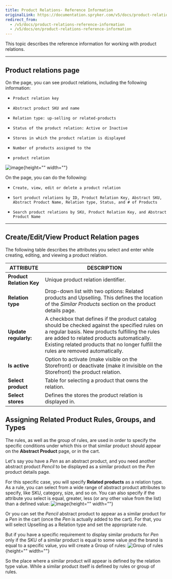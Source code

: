 ```yaml
---
title: Product Relations- Reference Information
originalLink: https://documentation.spryker.com/v5/docs/product-relations-reference-information
redirect_from:
  - /v5/docs/product-relations-reference-information
  - /v5/docs/en/product-relations-reference-information
---
```


This topic describes the reference information for working with product relations.
***
## Product relations page
On the page, you can see product relations, including the following information:

*     Product relation key
*     Abstract product SKU and name
*     Relation type: up-selling or related-products
*     Status of the product relation: Active or Inactive
*     Stores in which the product relation is displayed
*     Number of products assigned to the 
*     product relation

![image](https://spryker.s3.eu-central-1.amazonaws.com/docs/User+Guides/Back+Office+User+Guides/Products/Products/Product+Relations/Product+Relations%3A+Reference+Information/202006.0/product-relations-list.png){height="" width=""}

On the page, you can do the following:

*     Create, view, edit or delete a product relation
*     Sort product relations by ID, Product Relation Key, Abstract SKU, Abstract Product Name, Relation type, Status, and # of Products
*     Search product relations by SKU, Product Relation Key, and Abstract Product Name 
***


## Create/Edit/View Product Relation pages
The following table describes the attributes you select and enter while creating, editing, and viewing a product relation.

| ATTRIBUTE | DESCRIPTION |
| --- | --- |
| **Product Relation Key** | Unique product relation identifier. |
| **Relation type** | Drop-down list with two options: Related products and Upselling. This defines the location of the *Similar Products* section on the product details page.|
| **Update regularly:**  | A checkbox that defines if the product catalog should be checked against the specified rules on a regular basis. New products fulfilling the rules are added to related products automatically. Existing related products that no longer fulfill the rules are removed automatically. |
| **Is active** | Option to activate (make visible on the Storefront) or deactivate (make it invisible on the Storefront) the product relation.|
| **Select product** | Table for selecting a product that owns the relation. |
| **Select stores** | Defines the stores the product relation is displayed in. | 

## Assigning Related Product Rules, Groups, and Types
The rules, as well as the group of rules, are used in order to specify the specific conditions under which this or that similar product should appear on the **Abstract Product** page, or in the cart.

Let's say you have a _Pen_ as an abstract product, and you need another abstract product _Pencil_ to be displayed as a similar product on the _Pen_ product details page. 

For this specific case, you will specify **Related products** as a relation type. As a rule, you can select from a wide range of abstract product attributes to specify, like SKU, category, size, and so on. You can also specify if the attribute you select is equal, greater, less (or any other value from the list) than a defined value:
![image](https://spryker.s3.eu-central-1.amazonaws.com/docs/User+Guides/Back+Office+User+Guides/Products/Products/Product+Relations/Product+Relations%3A+Reference+Information/product-relations-reference.png){height="" width=""}

Or you can set the _Pencil_ abstract product to appear as a similar product for a _Pen_ in the cart (once the _Pen_ is actually added to the cart). For that, you will select Upselling as a Relation type and set the appropriate rule.

But if you have a specific requirement to display similar products for _Pen_ only if the SKU of a similar product is equal to some value and the brand is equal to a specific value, you will create a Group of rules:
![Group of rules](https://spryker.s3.eu-central-1.amazonaws.com/docs/User+Guides/Back+Office+User+Guides/Products/Products/Product+Relations/Product+Relations%3A+Reference+Information/group-of-rules.png){height="" width=""}

So the place where a similar product will appear is defined by the relation type value. While a similar product itself is defined by rules or group of rules.


